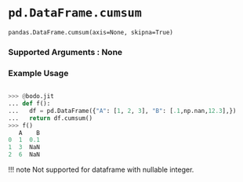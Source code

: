 # `pd.DataFrame.cumsum`


`pandas.DataFrame.cumsum(axis=None, skipna=True)`

### Supported Arguments : None

### Example Usage

```py

>>> @bodo.jit
... def f():
...   df = pd.DataFrame({"A": [1, 2, 3], "B": [.1,np.nan,12.3],})
...   return df.cumsum()
>>> f()
   A    B
0  1  0.1
1  3  NaN
2  6  NaN
```
!!! note
  Not supported for dataframe with nullable integer.

